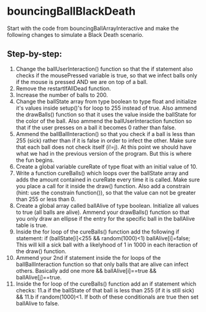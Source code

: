 # bouncingBallBlackDeath

Start with the code from bouncingBallArrayInteractive and make the following changes to simulate a Black Death scenario.

## Step-by-step:

1. Change the ballUserInteraction() function so that the if statement also checks if the mousePressed variable is true, so that we infect balls only if the mouse is pressed AND we are on top of a ball.
2. Remove the restartIfAllDead function.
3. Increase the number of balls to 200.
4. Change the ballState array from type boolean to type float and initialize it's values inside setup()'s for loop to 255 instead of true. Also ammend the drawBalls() function so that it uses the value inside the ballState for the color of the ball. Also ammend the ballUserInteraction function so that if the user presses on a ball it becomes 0 rather than false.
5. Ammend the ballBallInteraction() so that you check if a ball is less than 255 (sick) rather than if it is false in order to infect the other. Make sure that each ball does not check itself (i!=j). At this point we should have what we had in the previous version of the program. But this is where the fun begins.
6. Create a global variable cureRate of type float with an initial value of 10.
7. Write a function cureBalls() which loops over the ballState array and adds the amount contained in cureRate every time it is called. Make sure you place a call for it inside the draw() function. Also add a constrain (hint: use the constrain function()), so that the value can not be greater than 255 or less than 0.
8. Create a global array called ballAlive of type boolean. Initialize all values to true (all balls are alive). Ammend your drawBalls() function so that you only draw an ellipse if the entry for the specific ball in the ballAlive table is true.
9. Inside the for loop of the cureBalls() function add the following if statement:
    if (ballState[i]<255 && random(1000)<1) ballAlive[i]=false;
This will kill a sick ball with a likelyhood of 1 in 1000 in each iteraction of the draw() function.
10. Ammend your 2nd if statement inside the for loops of the ballBallInteraction function so that only balls that are alive can infect others. Basically add one more && ballAlive[i]==true && ballAlive[j]==true.
11. Inside the for loop of the cureBalls() function add an if statement which checks:
11.a if the ballState of that ball is less than 255 (if it is still sick) &&
11.b if random(1000)<1.
If both of these conditionals are true then set ballAlive to false.

